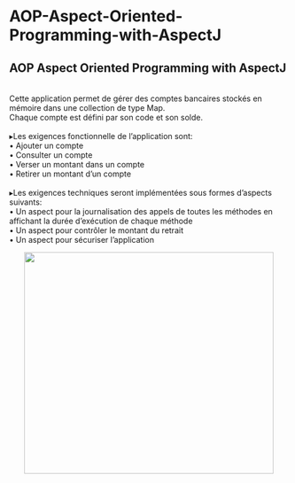 # AOP-Aspect-Oriented-Programming-with-AspectJ
## AOP Aspect Oriented Programming with AspectJ
<br>
Cette application permet de gérer des comptes bancaires stockés en mémoire dans une collection de type Map.<br> 
Chaque compte est défini par son code et son solde.<br><br>
▸Les exigences fonctionnelle de l’application sont:<br>
• Ajouter un compte<br>
• Consulter un compte<br>
• Verser un montant dans un compte<br>
• Retirer un montant d’un compte<br><br>
▸Les exigences techniques seront implémentées sous
formes d’aspects suivants:<br>
• Un aspect pour la journalisation des appels de toutes
les méthodes en affichant la durée d’exécution de
chaque méthode <br>
• Un aspect pour contrôler le montant du retrait <br>
• Un aspect pour sécuriser l’application <br>
<p align="center">
<img src="https://user-images.githubusercontent.com/63150702/205504276-8bcab1dd-759f-4233-a9ae-d2f050c3f658.png" width="450" height="400"/> 
</p>
